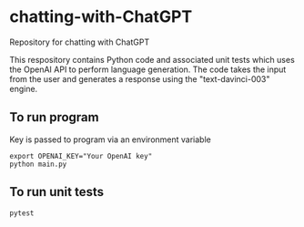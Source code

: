 # chatting-with-ChatGPT

Repository for chatting with ChatGPT

 This respository contains Python code and associated unit tests which uses the OpenAI API to perform language generation. The code takes the input from the user and generates a response using the "text-davinci-003" engine.

## To run program

Key is passed to program via an environment variable

```shell
export OPENAI_KEY="Your OpenAI key"
python main.py
```

## To run unit tests

```shell
pytest
```